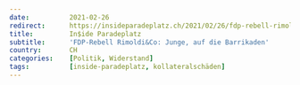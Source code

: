 ```yaml
---
date:          2021-02-26
redirect:      https://insideparadeplatz.ch/2021/02/26/fdp-rebell-rimoldico-junge-auf-die-barrikaden/
title:         In$ide Paradeplatz
subtitle:      'FDP-Rebell Rimoldi&Co: Junge, auf die Barrikaden'
country:       CH
categories:    [Politik, Widerstand]
tags:          [inside-paradeplatz, kollateralschäden]
---
```

